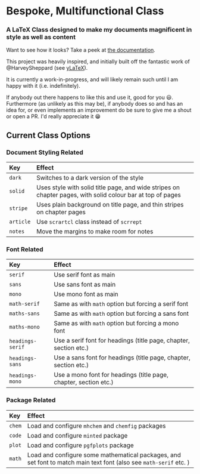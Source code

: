 # Bespoke, Multifunctional Class

### A LaTeX Class designed to make my documents magnificent in style as well as content

Want to see how it looks? Take a peek at [the documentation](documentation/bmc.pdf).

This project was heavily inspired, and initially built off the fantastic work of @HarveySheppard (see [yLaTeX](https://github.com/HarveySheppard/yLaTeX)).

It is currently a work-in-progress, and will likely remain such until I am happy with it (i.e. indefinitely).

If anybody out there happens to like this and use it, good for you :smiley:.
Furthermore (as unlikely as this may be), if anybody does so and has an idea for, or even implements an improvement do be sure to give me a shout or open a PR. I'd really appreciate it :grin:

## Current Class Options

### Document Styling Related

| Key       | Effect                                                                                                     |
| :-------- | :--------------------------------------------------------------------------------------------------------- |
| `dark`    | Switches to a dark version of the style                                                                    |
| `solid`   | Uses style with solid title page, and wide stripes on chapter pages, with solid colour bar at top of pages |
| `stripe`  | Uses plain background on title page, and thin stripes on chapter pages                                     |
| `article` | Use `scrartcl` class instead of `scrrept`                                                                  |
| `notes`   | Move the margins to make room for notes                                                                    |

### Font Related

| Key              | Effect                                                            |
| :--------------- | :---------------------------------------------------------------- |
| `serif`          | Use serif font as main                                            |
| `sans`           | Use sans font as main                                             |
| `mono`           | Use mono font as main                                             |
| `math-serif`     | Same as with `math` option but forcing a serif font               |
| `maths-sans`     | Same as with `math` option but forcing a sans font                |
| `maths-mono`     | Same as with `math` option but forcing a mono font                |
| `headings-serif` | Use a serif font for headings (title page, chapter, section etc.) |
| `headings-sans`  | Use a sans font for headings (title page, chapter, section etc.)  |
| `headings-mono`  | Use a mono font for headings (title page, chapter, section etc.)  |

### Package Related

| Key    | Effect                                                                                                            |
| :----- | :---------------------------------------------------------------------------------------------------------------- |
| `chem` | Load and configure `mhchem` and `chemfig` packages                                                                |
| `code` | Load and configure `minted` package                                                                               |
| `plot` | Load and configure `pgfplots` package                                                                             |
| `math` | Load and configure some mathematical packages, and set font to match main text font (also see `math-serif` etc. ) |
